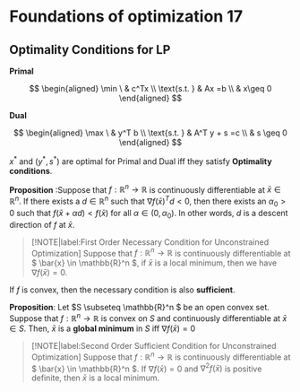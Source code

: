 # Foundations of optimization 17

## Optimality Conditions for LP

**Primal**

$$
\begin{aligned}
    \min \ & c^Tx \\
    \text{s.t. } & Ax =b \\
    & x\geq 0
\end{aligned}
$$

**Dual**

$$
\begin{aligned}
    \max \ & y^T b \\
    \text{s.t. } & A^T y + s =c \\
    & s \geq 0
\end{aligned}
$$

$x^*$ and $(y^*,s^*)$ are optimal for Primal and Dual iff they satisfy **Optimality conditions**.

**Proposition** :Suppose that $f: \mathbb{R}^n \rightarrow \mathbb{R}$ is continuously differentiable at $\bar{x} \in \mathbb{R}^n$. If there exists a $d \in \mathbb{R}^n$ such that $\nabla f(\bar{x})^T d <0$, then there exists an $\alpha_0 > 0$ such that $f(\bar{x}+\alpha d) <f(\bar{x})$ for all $\alpha \in (0,\alpha_0)$. In other words, $d$ is a descent direction of $f$ at $\bar{x}$.

> [!NOTE|label:First Order Necessary Condition for Unconstrained Optimization]
> Suppose that $f: \mathbb{R}^n \rightarrow \mathbb{R}$ is continuously differentiable at $ \bar{x} \in \mathbb{R}^n $, if $\bar{x}$ is a local minimum, then we have $\nabla f(\bar{x}) = 0$.

If $f$ is convex, then the necessary condition is also **sufficient**.

**Proposition**: Let $S \subseteq \mathbb{R}^n $ be an open convex set. Suppose that $f: \mathbb{R}^n \rightarrow \mathbb{R}$ is convex on $S$ and continuously differentiable at $\bar{x} \in S$. Then, $\bar{x}$ is a **global minimum** in $S$ iff $\nabla f(\bar{x}) = 0$

> [!NOTE|label:Second Order Sufficient Condition for Unconstrained Optimization]
> Suppose that $f: \mathbb{R}^n \rightarrow \mathbb{R}$ is continuously differentiable at $ \bar{x} \in \mathbb{R}^n $. If $\nabla f(\bar{x}) = 0$ and $\nabla^2 f(\bar{x})$ is positive definite, then $\bar{x}$ is a local minimum.


